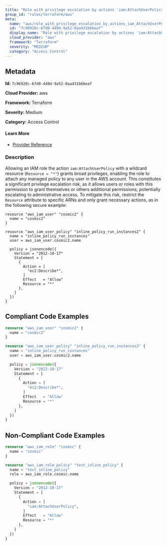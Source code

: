 ```yaml
---
title: "Role with privilege escalation by actions 'iam:AttachUserPolicy'"
group_id: "rules/terraform/aws"
meta:
  name: "aws/role_with_privilege_escalation_by_actions_iam_AttachUserPolicy"
  id: "7c96920c-6fd0-449d-9a52-0aa431b6beaf"
  display_name: "Role with privilege escalation by actions 'iam:AttachUserPolicy'"
  cloud_provider: "aws"
  framework: "Terraform"
  severity: "MEDIUM"
  category: "Access Control"
---
```

## Metadata

**Id:** `7c96920c-6fd0-449d-9a52-0aa431b6beaf`

**Cloud Provider:** aws

**Framework:** Terraform

**Severity:** Medium

**Category:** Access Control

#### Learn More

 - [Provider Reference](https://registry.terraform.io/providers/hashicorp/aws/latest/docs/resources/iam_role_policy#policy)

### Description

 Allowing an IAM role the action `iam:AttachUserPolicy` with a wildcard resource (`Resource = "*"`) grants broad privileges, enabling the role to attach any managed policy to any user in the AWS account. This constitutes a significant privilege escalation risk, as it allows users or roles with this permission to grant themselves or others additional permissions, potentially escalating to administrative access. To mitigate this risk, restrict the `Resource` attribute to specific ARNs and only grant necessary actions, as in the following secure example:

```
resource "aws_iam_user" "cosmic2" {
  name = "cosmic2"
}

resource "aws_iam_user_policy" "inline_policy_run_instances2" {
  name = "inline_policy_run_instances"
  user = aws_iam_user.cosmic2.name

  policy = jsonencode({
    Version = "2012-10-17"
    Statement = [
      {
        Action = [
          "ec2:Describe*",
        ]
        Effect   = "Allow"
        Resource = "*"
      },
    ]
  })
}
```


## Compliant Code Examples
```tf
resource "aws_iam_user" "cosmic2" {
  name = "cosmic2"
}

resource "aws_iam_user_policy" "inline_policy_run_instances2" {
  name = "inline_policy_run_instances"
  user = aws_iam_user.cosmic2.name

  policy = jsonencode({
    Version = "2012-10-17"
    Statement = [
      {
        Action = [
          "ec2:Describe*",
        ]
        Effect   = "Allow"
        Resource = "*"
      },
    ]
  })
}

```
## Non-Compliant Code Examples
```tf
resource "aws_iam_role" "cosmic" {
  name = "cosmic"
}

resource "aws_iam_role_policy" "test_inline_policy" {
  name = "test_inline_policy"
  role = aws_iam_role.cosmic.name

  policy = jsonencode({
    Version = "2012-10-17"
    Statement = [
      {
        Action = [
          "iam:AttachUserPolicy",
        ]
        Effect   = "Allow"
        Resource = "*"
      },
    ]
  })
}

```